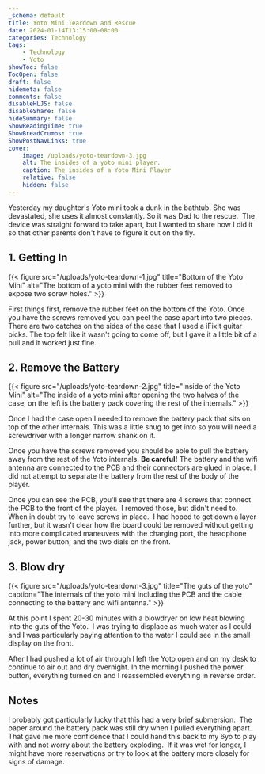 ```yaml
---
_schema: default
title: Yoto Mini Teardown and Rescue
date: 2024-01-14T13:15:00-08:00
categories: Technology
tags:
    - Technology
    - Yoto
showToc: false
TocOpen: false
draft: false
hidemeta: false
comments: false
disableHLJS: false
disableShare: false
hideSummary: false
ShowReadingTime: true
ShowBreadCrumbs: true
ShowPostNavLinks: true
cover:
    image: /uploads/yoto-teardown-3.jpg
    alt: The insides of a yoto mini player.
    caption: The insides of a Yoto Mini Player
    relative: false
    hidden: false
---
```

Yesterday my daughter's Yoto mini took a dunk in the bathtub. She was devastated, she uses it almost constantly. So it was Dad to the rescue.&nbsp; The device was straight forward to take apart, but I wanted to share how I did it so that other parents don't have to figure it out on the fly.

<!--more-->

## 1\. Getting In

{{< figure src="/uploads/yoto-teardown-1.jpg" title="Bottom of the Yoto Mini" alt="The bottom of a yoto mini with the rubber feet removed to expose two screw holes." >}}

First things first, remove the rubber feet on the bottom of the Yoto. Once you have the screws removed you can peel the case apart into two pieces. There are two catches on the sides of the case that I used a iFixIt guitar picks. The top felt like it wasn't going to come off, but I gave it a little bit of a pull and it worked just fine.

## 2\. Remove the Battery

{{< figure src="/uploads/yoto-teardown-2.jpg" title="Inside of the Yoto Mini" alt="The inside of a yoto mini after opening the two halves of the case, on the left is the battery pack covering the rest of the internals." >}}

Once I had the case open I needed to remove the battery pack that sits on top of the other internals. This was a little snug to get into so you will need a screwdriver with a longer narrow shank on it.

Once you have the screws removed you should be able to pull the battery away from the rest of the Yoto internals. **Be careful!** The battery and the wifi antenna are connected to the PCB and their connectors are glued in place. I did not attempt to separate the battery from the rest of the body of the player.

Once you can see the PCB, you'll see that there are 4 screws that connect the PCB to the front of the player.&nbsp; I removed those, but didn't need to. When in doubt try to leave screws in place.&nbsp; I had hoped to get down a layer further, but it wasn't clear how the board could be removed without getting into more complicated maneuvers with the charging port, the headphone jack, power button, and the two dials on the front.

## 3\. Blow dry

{{< figure src="/uploads/yoto-teardown-3.jpg" title="The guts of the yoto" caption="The internals of the yoto mini including the PCB and the cable connecting to the battery and wifi antenna." >}}

At this point I spent 20-30 minutes with a blowdryer on low heat blowing into the guts of the Yoto.&nbsp; I was trying to displace as much water as I could and I was particularly paying attention to the water I could see in the small display on the front.

After I had pushed a lot of air through I left the Yoto open and on my desk to continue to air out and dry overnight. In the morning I pushed the power button, everything turned on and I reassembled everything in reverse order.

## Notes

I probably got particularly lucky that this had a very brief submersion.&nbsp; The paper around the battery pack was still dry when I pulled everything apart. That gave me more confidence that I could hand this back to my 6yo to play with and not worry about the battery exploding.&nbsp; If it was wet for longer, I might have more reservations or try to look at the battery more closely for signs of damage.